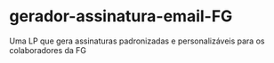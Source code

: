 # gerador-assinatura-email-FG
Uma LP que gera assinaturas padronizadas e personalizáveis para os colaboradores da FG
